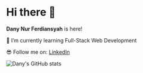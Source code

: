 # Hi there 👋

**Dany Nur Ferdiansyah** is here!

🌱 I’m currently learning Full-Stack Web Development

😎 Follow me on: [LinkedIn](https://www.linkedin.com/in/danynurf)

![Dany's GitHub stats](https://github-readme-stats.vercel.app/api?username=danynurf&show_icons=true&theme=tokyonight)
<!--
**danynurf/danynurf** is a ✨ _special_ ✨ repository because its `README.md` (this file) appears on your GitHub profile.

Here are some ideas to get you started:

- 🔭 I’m currently working on ...
- 🌱 I’m currently learning ...
- 👯 I’m looking to collaborate on ...
- 🤔 I’m looking for help with ...
- 💬 Ask me about ...
- 📫 How to reach me: ...
- 😄 Pronouns: ...
- ⚡ Fun fact: ...
-->
